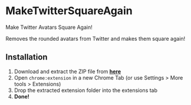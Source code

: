 # MakeTwitterSquareAgain
Make Twitter Avatars Square Again!

Removes the rounded avatars from Twitter and makes them square again!

## Installation
1. Download and extract the ZIP file from [**here**](https://github.com/InventivetalentDev/MakeTwitterSquareAgain/releases/tag/v1.0)
2. Open `chrome:extension` in a new Chrome Tab (or use Settings > More tools > Extensions)
3. Drop the extracted extension folder into the extensions tab
4. **Done!**
